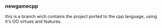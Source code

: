 ### newgamecpp

this is a branch wich contains the project ported to the cpp
language, using it's OO virtues and features.
